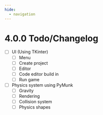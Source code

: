 ```yaml
---
hide:
  - navigation
---
```


# 4.0.0 Todo/Changelog

- [ ] UI (Using TKinter)
  - [ ] Menu
  - [ ] Create project
  - [ ] Editor
  - [ ] Code editor build in
  - [ ] Run game

- [ ] Physics system using PyMunk
  - [ ] Gravity
  - [ ] Rendering
  - [ ] Collision system
  - [ ] Physics shapes